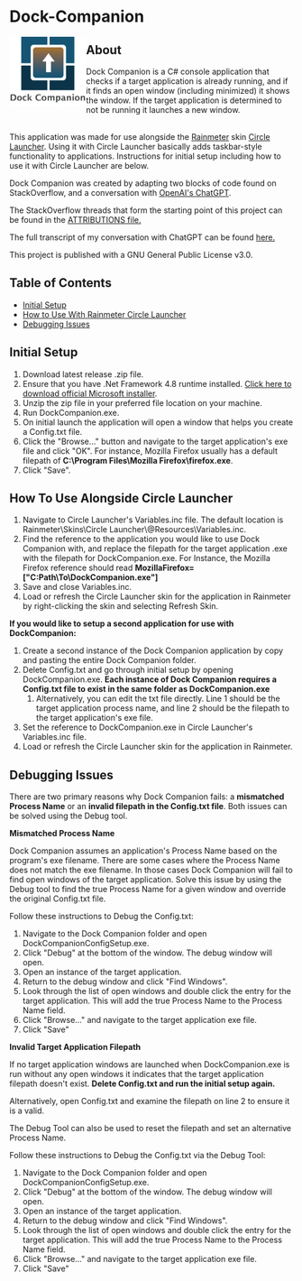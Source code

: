 # Dock-Companion

<img src="https://github.com/tronfacex/Dock-Companion/blob/master/DC-Logo-Text.png" width="27%" ALIGN="left"></img>

<h2 id="about">About</h2>
Dock Companion is a C# console application that checks if a target application is already running, and if it finds an open window (including minimized) it shows the window. If the target application is determined to not be running it launches a new window.</br></br>

This application was made for use alongside the <a href="https://www.rainmeter.net/">Rainmeter</a> skin <a href="https://visualskins.com/skin/circle-launcher">Circle Launcher</a>. Using it with Circle Launcher basically adds taskbar-style functionality to applications. Instructions for initial setup including how to use it with Circle Launcher are below.

Dock Companion was created by adapting two blocks of code found on StackOverflow, and a conversation with <a href="https://openai.com/"> OpenAI's ChatGPT</a>.</br>

The StackOverflow threads that form the starting point of this project can be found in the [ATTRIBUTIONS file.](ATTRIBUTIONS.md)

The full transcript of my conversation with ChatGPT can be found [here.](ChatGPT-Transcript-1-26-22.pdf)

This project is published with a GNU General Public License v3.0.

<h2 id="table-of-contents">Table of Contents</h2>
<ul>
    <li><a href="#initial-setup">Initial Setup</a></li>
    <li><a href="#how-to-use-alongside-circle-launcher">How to Use With Rainmeter Circle Launcher</a></li>
    <li><a href="#debugging-issues">Debugging Issues</a></li>
</ul>

<h2 id="initial-setup">Initial Setup</h2>
<ol>
    <li>Download latest release .zip file.</li>
    <li>Ensure that you have .Net Framework 4.8 runtime installed. <a href="https://dotnet.microsoft.com/en-us/download/dotnet-framework/thank-you/net48-web-installer"> Click here to download official Microsoft installer</a>.</li>
    <li>Unzip the zip file in your preferred file location on your machine.</li>
    <li>Run DockCompanion.exe.</li>
    <li>On initial launch the application will open a window that helps you create a Config.txt file.</li>
    <li>Click the "Browse..." button and navigate to the target application's exe file and click "OK". For instance, Mozilla Firefox usually has a default filepath of <strong>C:\Program Files\Mozilla Firefox\firefox.exe</strong>.</li>
    <li>Click "Save".</li>
</ol>

<h2 id="how-to-use-alongside-circle-launcher">How To Use Alongside Circle Launcher</h2>
<ol>
  <li>Navigate to Circle Launcher's Variables.inc file. The default location is Rainmeter\Skins\Circle Launcher\@Resources\Variables.inc.</li>
  <li>Find the reference to the application you would like to use Dock Companion with, and replace the filepath for the target application .exe with the filepath for DockCompanion.exe. For Instance, the Mozilla Firefox reference should read <strong>MozillaFirefox=["C:Path\To\DockCompanion.exe"]</strong></li>
  <li>Save and close Variables.inc.</li>
  <li>Load or refresh the Circle Launcher skin for the application in Rainmeter by right-clicking the skin and selecting Refresh Skin.</li>
</ol>


<strong>If you would like to setup a second application for use with DockCompanion:</strong>
<ol>
  <li>Create a second instance of the Dock Companion application by copy and pasting the entire Dock Companion folder.</li>
  <li>Delete Config.txt and go through initial setup by opening DockCompanion.exe. <strong>Each instance of Dock Companion requires a Config.txt file to exist in the same folder as DockCompanion.exe</strong>
    <ol type="2a">
        <li>Alternatively, you can edit the txt file directly. Line 1 should be the target application process name, and line 2 should be the filepath to the target application's exe file.</li>
    </ol>
  <li>Set the reference to DockCompanion.exe in Circle Launcher's Variables.inc file.</li>
  <li>Load or refresh the Circle Launcher skin for the application in Rainmeter.</li>
</ol>

<h2 id="debugging-issues">Debugging Issues</h2>
<p>There are two primary reasons why Dock Companion fails: a <strong>mismatched Process Name</strong> or an <strong>invalid filepath in the Config.txt file</strong>. Both issues can be solved using the Debug tool.</p>

<p><strong>Mismatched Process Name</strong>

Dock Companion assumes an application's Process Name based on the program's exe filename. There are some cases where the Process Name does not match the exe filename. In those cases Dock Companion will fail to find open windows of the target application. Solve this issue by using the Debug tool to find the true Process Name for a given window and override the original Config.txt file.

Follow these instructions to Debug the Config.txt:
<ol>
  <li>Navigate to the Dock Companion folder and open DockCompanionConfigSetup.exe.</li>
  <li>Click "Debug" at the bottom of the window. The debug window will open.</li>
  <li>Open an instance of the target application.</li>
  <li>Return to the debug window and click "Find Windows".</li>
  <li>Look through the list of open windows and double click the entry for the target application. This will add the true Process Name to the Process Name field.</li>
  <li>Click "Browse..." and navigate to the target application exe file.</li>
  <li>Click "Save"</li>
</ol></p>


<p><strong>Invalid Target Application Filepath</strong>

If no target application windows are launched when DockCompanion.exe is run without any open windows it indicates that the target application filepath doesn't exist. <strong>Delete Config.txt and run the initial setup again.</strong>

Alternatively, open Config.txt and examine the filepath on line 2 to ensure it is a valid.

The Debug Tool can also be used to reset the filepath and set an alternative Process Name. 

Follow these instructions to Debug the Config.txt via the Debug Tool:
<ol>
  <li>Navigate to the Dock Companion folder and open DockCompanionConfigSetup.exe.</li>
  <li>Click "Debug" at the bottom of the window. The debug window will open.</li>
  <li>Open an instance of the target application.</li>
  <li>Return to the debug window and click "Find Windows".</li>
  <li>Look through the list of open windows and double click the entry for the target application. This will add the true Process Name to the Process Name field.</li>
  <li>Click "Browse..." and navigate to the target application exe file.</li>
  <li>Click "Save"</li>
</ol></p>
